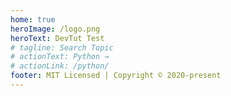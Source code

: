 ```yaml
---
home: true
heroImage: /logo.png
heroText: DevTut Test
# tagline: Search Topic
# actionText: Python →
# actionLink: /python/
footer: MIT Licensed | Copyright © 2020-present
---
```


<LanguageSearch />
